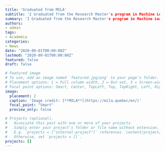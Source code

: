 ```yaml
---
title: 'Graduated from MILA'
subtitle: 'I Graduated from the Research Master's program in Machine Learning at MILA :tada:'
summary: 'I Graduated from the Research Master's program in Machine Learning at MILA'
authors:
- admin
tags:
- Academia
categories:
- News
date: "2020-09-01T00:00:00Z"
lastmod: "2020-09-01T00:00:00Z"
featured: false
draft: false

# Featured image
# To use, add an image named `featured.jpg/png` to your page's folder.
# Placement options: 1 = Full column width, 2 = Out-set, 3 = Screen-width
# Focal point options: Smart, Center, TopLeft, Top, TopRight, Left, Right, BottomLeft, Bottom, BottomRight
image:
  placement: 2
  caption: 'Image credit: [**MILA**](https://mila.quebec/en/)'
  focal_point: "Smart"
  preview_only: false

# Projects (optional).
#   Associate this post with one or more of your projects.
#   Simply enter your project's folder or file name without extension.
#   E.g. `projects = ["internal-project"]` references `content/project/deep-learning/index.md`.
#   Otherwise, set `projects = []`.
projects: []
---
```

